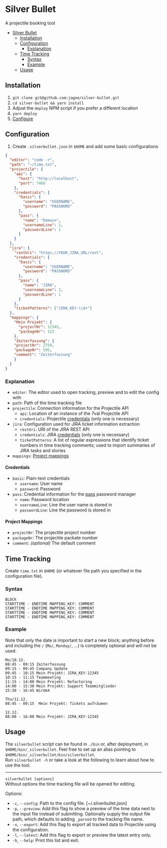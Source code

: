 # Silver Bullet

A projectile booking tool

* [Silver Bullet](#silver-bullet)
  * [Installation](#installation)
  * [Configuration](#configuration)
    * [Explanation](#explanation)
  * [Time Tracking](#time-tracking)
    * [Syntax](#syntax)
    * [Example](#example)
  * [Usage](#usage)

## Installation

1. `git clone git@github.com:jagoe/silver-bullet.git`
2. `cd silver-bullet && yarn install`
3. Adjust the `deploy` NPM script if you prefer a different location
4. `yarn deploy`
5. [Configure](#configuration)

## Configuration

1. Create `.silverbullet.json` in `$HOME` and add some basic configurations

```json
{
  "editor": "code -r",
  "path": "~/time.txt",
  "projectile": {
    "api": {
      "host": "http://localhost",
      "port": 7466
    },
    "credentials": {
      "basic": {
        "username": "USERNAME",
        "password": "PASSWORD"
      },
      "pass": {
        "name": "Domain",
        "usernameLine": 2,
        "passwordLine": 1
      }
    }
  },
  "jira": {
    "restUri": "https://YOUR_JIRA_URL/rest",
    "credentials": {
      "basic": {
        "username": "USERNAME",
        "password": "PASSWORD"
      },
      "pass": {
        "name": "JIRA",
        "usernameLine": 2,
        "passwordLine": 1
      }
    },
    "ticketPatterns": ["JIRA_KEY-\\d+"]
  },
  "mappings": {
    "Mein Projekt": {
      "projectNr": 12345,
      "packageNr": 123
    },
    "Zeiterfassung": {
    "projectNr": 2759,
    "packageNr": 595,
    "comment": "Zeiterfassung"
    }
  }
}
```

### Explanation

* `editor`: The editor used to open tracking, preview and to edit the config with
* `path`: Path of the time tracking file
* `projectile`: Connection information for the Projectile API
  * `api`: Location of an instance of the 7val Projectile API
  * `credentials`: Projectile [credentials](#credentials) (only one is necessary)
* `jira`: Configuration used for JIRA ticket information extraction
  * `restUri`: URI of the JIRA REST API
  * `credentials`: JIRA [credentials](#credentials) (only one is necessary)
  * `ticketPatterns`: A list of regular expressions that identify ticket numbers in time tracking comments;
                      used to import summaries of JIRA tasks and stories
* `mappings`: [Project mappings](#project-mappings)

#### Credentials

* `basic`: Plain-text credentials
  * `username`: User name
  * `password`: Password
* `pass`: Credential information for the [pass](https://www.passwordstore.org/) password manager
  * `name`: Password location
  * `usernameLine`: Line the user name is stored in
  * `passwordLine`: Line the password is stored in

#### Project Mappings

* `projectNr`: The projectile project number
* `packageNr`: The projectile packate number
* `comment`: _(optional)_ The default comment

## Time Tracking

Create `time.txt` in `$HOME` (or whatever file path you specified in the configuration file).

### Syntax

```plain
BLOCK
STARTTIME - ENDTIME MAPPING_KEY: COMMENT
STARTTIME - ENDTIME MAPPING_KEY: COMMENT
STARTTIME - ENDTIME MAPPING_KEY: COMMENT
STARTTIME - ENDTIME MAPPING_KEY: COMMENT
```

### Example

Note that only the date is important to start a new block; anything before and including the `/` (`Mo/`, `Monday/`, ...)
is completely optional and will not be used.

```plain
Mo/10.12.
08:45 - 09:15 Zeiterfassung
09:15 - 09:45 Company Update
09:45 - 10:15 Mein Projekt: JIRA_KEY-12345
10:15 - 11:15 Teammeeting
11:15 - 14:00 Mein Projekt: Refactoring
14:00 - 15:30 Mein Projekt: Support Teammitglieder
15:30 - 16:45 WirUm4

Thu/11.12.
08:45 - 09:15  Mein Projekt: Tickets aufräumen

12.12.
08:00 - 16:00 Mein Projekt: JIRA_KEY-12345

```

## Usage

The `silverbullet` script can be found in `./bin` or, after deployment, in `$HOME/bin/_silverbullet`. Feel free to set
up an alias pointing to `$HOME/bin/_silverbullet/bin/silverbullet`.\
Run `silverbullet -h` or take a look at the following to learn about how to use the tool.

---

`silverbullet [options]`\
Without options the time tracking file will be opened for editing.

Options:

* `-c`, `--config`: Path to the config file. [~/.silverbullet.json]
* `-p`, `--preview`: Add this flag to show a preview of the time data next to the input file instead of submitting.
                     Optionally supply the output file path, which defaults to adding `_parsed` to the tracking file
                     name.
* `-x`, `--export`:  Add this flag to export all tracked data to Projectile using the configuration.
* `-l`, `--latest`:  Add this flag to export or preview the latest entry only.
* `-h`, `--help`:    Print this list and exit.

